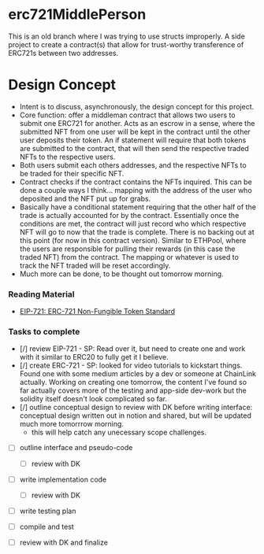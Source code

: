 # erc721MiddlePerson
This is an old branch where I was trying to use structs improperly. A side project to create a contract(s) that allow for trust-worthy transference of ERC721s between two addresses.


# Design Concept
- Intent is to discuss, asynchronously, the design concept for this project.
- Core function: offer a middleman contract that allows two users to submit one ERC721 for another. Acts as an escrow in a sense, where the submitted NFT from one user will 
be kept in the contract until the other user deposits their token. An if statement will require that both tokens are submitted to the contract, that will then send the 
respective traded NFTs to the respective users. 
- Both users submit each others addresses, and the respective NFTs to be traded for their specific NFT. 
- Contract checks if the contract contains the NFTs inquired. This can be done a couple ways I think... mapping with the address of the user who deposited and the NFT put up for grabs.
- Basically have a conditional statement requiring that the other half of the trade is actually accounted for by the contract. Essentially once the conditions are met, the contract will just record who which respective NFT will go to now that the trade is complete. There is no backing out at this point (for now in this contract version). Similar to ETHPool, where the users are responsible for pulling their rewards (in this case the traded NFT) from the contract. The mapping or whatever is used to track the NFT traded will be reset accordingly.
- Much more can be done, to be thought out tomorrow morning.
### Reading Material
- [EIP-721: ERC-721 Non-Fungible Token Standard](https://eips.ethereum.org/EIPS/eip-721)

### Tasks to complete
- [/] review EIP-721 - SP: Read over it, but need to create one and work with it similar to ERC20 to fully get it I believe.
- [/] create ERC-721 - SP: looked for video tutorials to kickstart things. Found one with some medium articles by a dev or someone at ChainLink actually. Working on creating one tomorrow, the content I've found so far actually covers more of the testing and app-side dev-work but the solidity itself doesn't look complicated so far. 
- [/] outline conceptual design to review with DK before writing interface: conceptual design written out in notion and shared, but will be updated much more tomorrrow morning.
    - this will help catch any unecessary scope challenges.
- [ ] outline interface and pseudo-code
    - [ ] review with DK
- [ ] write implementation code
    - [ ] review with DK
- [ ] write testing plan
- [ ] compile and test
- [ ] review with DK and finalize

